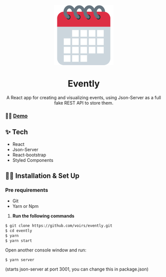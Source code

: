 <p align="center">
    <img alt="calendar" src="./.github/calendar.png" />
</p>
<h1 align="center">
 Evently
</h1> 

<p align="center">
 A React app for creating and visualizing events, using Json-Server as a full fake REST API to store them.</a>  
</div>


### 👩‍💻 [Demo](http://)


## ✨ Tech 

- React
- Json-Server
- React-bootstrap
- Styled Components


## 👷‍♀️ Installation & Set Up

### Pre requirements

 - Git 
 - Yarn or Npm 

   
1.  **Run the following commands**
```
$ git clone https://github.com/voirs/evently.git
$ cd evently
$ yarn
$ yarn start
```
Open another console window and run:
```
$ yarn server 
```
(starts json-server at port 3001, you can change this in package.json)

